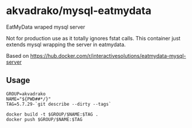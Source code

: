 # akvadrako/mysql-eatmydata

EatMyData wraped mysql server

Not for production use as it totally ignores fstat calls.
This container just extends mysql wrapping the server in eatmydata.

Based on https://hub.docker.com/r/interactivesolutions/eatmydata-mysql-server

## Usage

    GROUP=akvadrako
    NAME="${PWD##*/}"
    TAG=5.7.29-`git describe --dirty --tags`

    docker build -t $GROUP/$NAME:$TAG .
    docker push $GROUP/$NAME:$TAG
